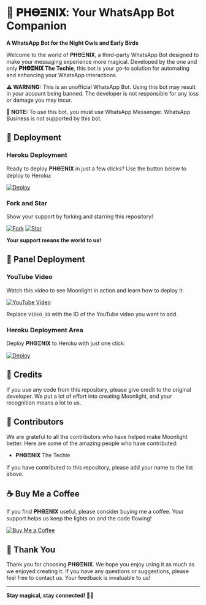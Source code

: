 # 🌙 𝚸𝚮𝚯𝚵𝚴𝚰𝚾: Your WhatsApp Bot Companion

**A WhatsApp Bot for the Night Owls and Early Birds**

Welcome to the world of 𝚸𝚮𝚯𝚵𝚴𝚰𝚾, a third-party WhatsApp Bot designed to make your messaging experience more magical. Developed by the one and only **𝚸𝚮𝚯𝚵𝚴𝚰𝚾 The Techie**, this bot is your go-to solution for automating and enhancing your WhatsApp interactions.

**⚠️ WARNING:** This is an unofficial WhatsApp Bot. Using this bot may result in your account being banned. The developer is not responsible for any loss or damage you may incur.

**📝 NOTE:** To use this bot, you must use WhatsApp Messenger. WhatsApp Business is not supported by this bot.

## 🚀 Deployment

### Heroku Deployment

Ready to deploy 𝚸𝚮𝚯𝚵𝚴𝚰𝚾 in just a few clicks? Use the button below to deploy to Heroku:

[![Deploy](https://www.herokucdn.com/deploy/button.svg)](https://heroku.com/deploy?template=https://github.com/shizothetechie/moonlight)

### Fork and Star

Show your support by forking and starring this repository!

[![Fork](https://img.shields.io/github/forks/shizothetechie/moonlight.svg?style=social&label=Fork)](https://github.com/shizothetechie/moonlight/fork)
[![Star](https://img.shields.io/github/stars/shizothetechie/moonlight.svg?style=social&label=Star)](https://github.com/shizothetechie/moonlight/stargazers)

**Your support means the world to us!**

## 🎥 Panel Deployment

### YouTube Video

Watch this video to see Moonlight in action and learn how to deploy it:

[![YouTube Video](https://img.youtube.com/vi/VIDEO_ID/0.jpg)](https://www.youtube.com/watch?v=VIDEO_ID)

Replace `VIDEO_ID` with the ID of the YouTube video you want to add.

### Heroku Deployment Area

Deploy 𝚸𝚮𝚯𝚵𝚴𝚰𝚾 to Heroku with just one click:

[![Deploy](https://www.herokucdn.com/deploy/button.svg)](https://heroku.com/deploy?template=https://github.com/shizothetechie/moonlight)

## 💖 Credits

If you use any code from this repository, please give credit to the original developer. We put a lot of effort into creating Moonlight, and your recognition means a lot to us.

## 👥 Contributors

We are grateful to all the contributors who have helped make Moonlight better. Here are some of the amazing people who have contributed:

- 𝚸𝚮𝚯𝚵𝚴𝚰𝚾 The Techie

If you have contributed to this repository, please add your name to the list above.

## ☕ Buy Me a Coffee

If you find 𝚸𝚮𝚯𝚵𝚴𝚰𝚾 useful, please consider buying me a coffee. Your support helps us keep the lights on and the code flowing!

[![Buy Me a Coffee](https://www.buymeacoffee.com/assets/img/custom_images/orange_img.png)](https://www.buymeacoffee.com/shizodevs)

## 🌟 Thank You

Thank you for choosing 𝚸𝚮𝚯𝚵𝚴𝚰𝚾. We hope you enjoy using it as much as we enjoyed creating it. If you have any questions or suggestions, please feel free to contact us. Your feedback is invaluable to us!

---

**Stay magical, stay connected! 🌙✨**
